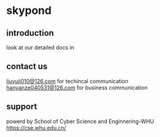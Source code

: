 # skypond

## introduction
look at our detailed docs in 

## contact us
liuyuji010@126.com for techincal communication
hanyanze040531@126.com for business communication

## support
powerd by School of Cyber Science and Enginnering-WHU
https://cse.whu.edu.cn/